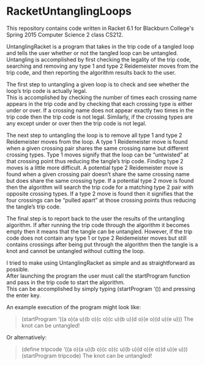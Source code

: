 # RacketUntanglingLoops
This repository contains code written in Racket 6.1 for Blackburn College's Spring 2015 Computer Science 2 class CS212.

UntanglingRacket is a program that takes in the trip code of a tangled loop and tells the user whether or not the tangled loop can be untangled.  Untangling is accomplished by first checking the legality of the trip code, searching and removing any type 1 and type 2 
Reidemeister moves from the trip code, and then reporting the algorithm results back to the user.

The first step to untangling a given loop is to check and see whether the loop’s trip code is actually legal.  
This is accomplished by checking the number of times each crossing name appears in the trip code and by checking that each 
crossing type is either under or over.  If a crossing name does not appear exactly two times in the trip code then the trip 
code is not legal.  Similarly, if the crossing types are any except under or over then the trip code is not legal.

The next step to untangling the loop is to remove all type 1 and type 2 Reidemeister moves from the loop.  A type 1 Reidemeister 
move is found when a given crossing pair shares the same crossing name but different crossing types.  Type 1 moves signify that 
the loop can be “untwisted” at that crossing point thus reducing the tangle’s trip code.  Finding type 2 moves is a little more 
difficult.  A potential type 2 Reidemeister move is found when a given crossing pair doesn’t share the same crossing name but 
does share the same crossing type.  If a potential type 2 move is found then the algorithm will search the trip code for a 
matching type 2 pair with opposite crossing types.  If a type 2 move is found then it signifies that the four crossings can 
be “pulled apart” at those crossing points thus reducing the tangle’s trip code.

The final step is to report back to the user the results of the untangling algorithm.  If after running the trip code through 
the algorithm it becomes empty then it means that the tangle can be untangled.  However, if the trip code does not contain any 
type 1 or type 2 Reidemeister moves but still contains crossings after being put through the algorithm then the tangle is a 
knot and cannot be untangled without cutting the loop.

I tried to make using UntanglingRacket as simple and as straightforward as possible.  
After launching the program the user must call the startProgram function and pass in the trip code to start the algorithm.  
This can be accomplished by simply typing (startProgram ‘(<trip code goes here>)) and pressing the enter key.  

An example execution of the program might look like:
> (startProgram ‘((a o)(a u)(b o)(c o)(c u)(b u)(d o)(e o)(d u)(e u)))
> The knot can be untangled!

Or alternatively:
> (define tripcode ‘((a o)(a u)(b o)(c o)(c u)(b u)(d o)(e o)(d u)(e u)))
> (startProgram tripcode)
> The knot can be untangled!
